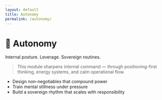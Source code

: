 ```yaml
---
layout: default
title: Autonomy
permalink: /autonomy/
---
```


# 🧭 Autonomy

Internal posture. Leverage. Sovereign routines.

> This module sharpens internal command — through positioning-first thinking, energy systems, and calm operational flow.

- Design non-negotiables that compound power  
- Train mental stillness under pressure  
- Build a sovereign rhythm that scales with responsibility
